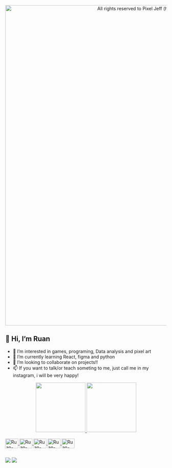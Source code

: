 <p align="center">
  <img alt="All rights reserved to Pixel Jeff (https://www.behance.net/pixeljeff)" width="1000" src="https://i.pinimg.com/originals/a7/53/a1/a753a1d7a63ceebebd970643b59f2cde.gif" />
<p/>



## 👋 Hi, I’m Ruan
- 📌 I’m interested in games, programing, Data analysis and pixel art
- 🌱 I’m currently learning React, figma and python
- 💫 I’m looking to collaborate on projects!!
- 📫 If you want to talk/or teach someting to me, just call me in my instagram, i will be very happy!

<div align="center">
  <a href="https://github.com/Rvitorr">
  <img height="155em" src="https://github-readme-stats.vercel.app/api?username=Rvitorr&show_icons=true&theme=dracula&include_all_commits=true&count_private=true"/>
  <img height="155em" src="https://github-readme-stats.vercel.app/api/top-langs/?username=Rvitorr&layout=compact&langs_count=7&theme=dracula"/>
</div>

<div style="display: inline_block"><br>
  <img align="center" alt="Ruan-Html" height="30" width="40" src="https://cdn.jsdelivr.net/gh/devicons/devicon/icons/html5/html5-original.svg" />
  <img align="center" alt="Ruan-Css" height="30" width="40" src="https://cdn.jsdelivr.net/gh/devicons/devicon/icons/css3/css3-original.svg" />
  <img align="center" alt="Ruan-Javascript" height="30" width="40" src="https://cdn.jsdelivr.net/gh/devicons/devicon/icons/javascript/javascript-original.svg" />
  <img align="center" alt="Ruan-Python" height="30" width="40" src="https://cdn.jsdelivr.net/gh/devicons/devicon/icons/python/python-original.svg" />
  <img align="center" alt="Ruan-Python" height="30" width="40" src="https://cdn.jsdelivr.net/gh/devicons/devicon/icons/figma/figma-original.svg" />
</div>
  
##
  
<div> 
  <a href="https://www.instagram.com/ru_vitor/" target="_blank"><img src="https://img.shields.io/badge/-Instagram-%23E4405F?style=for-the-badge&logo=instagram&logoColor=white" target="_blank"></a>
  <a href="https://www.linkedin.com/in/ruan-cordeiro-5873a4216/" target="_blank"><img src="https://img.shields.io/badge/-LinkedIn-%230077B5?style=for-the-badge&logo=linkedin&logoColor=white" target="_blank"></a> 

</div>
